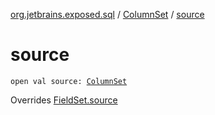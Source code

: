 [org.jetbrains.exposed.sql](../index.md) / [ColumnSet](index.md) / [source](.)

# source

`open val source: `[`ColumnSet`](index.md)

Overrides [FieldSet.source](../-field-set/source.md)

